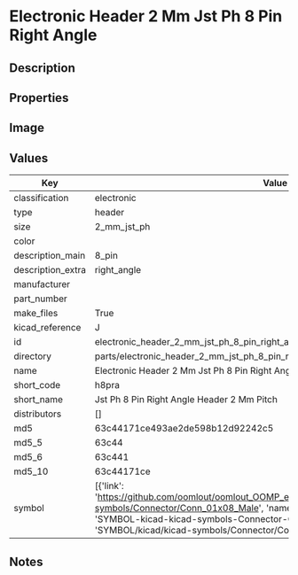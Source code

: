 # Electronic Header 2 Mm Jst Ph 8 Pin Right Angle

## Description

## Properties


## Image


## Values

| Key | Value |
| --- | --- |
| classification | electronic |
| type | header |
| size | 2_mm_jst_ph |
| color |  |
| description_main | 8_pin |
| description_extra | right_angle |
| manufacturer |  |
| part_number |  |
| make_files | True |
| kicad_reference | J |
| id | electronic_header_2_mm_jst_ph_8_pin_right_angle |
| directory | parts/electronic_header_2_mm_jst_ph_8_pin_right_angle |
| name | Electronic Header 2 Mm Jst Ph 8 Pin Right Angle |
| short_code | h8pra |
| short_name | Jst Ph 8 Pin Right Angle Header 2 Mm Pitch |
| distributors | [] |
| md5 | 63c44171ce493ae2de598b12d92242c5 |
| md5_5 | 63c44 |
| md5_6 | 63c441 |
| md5_10 | 63c44171ce |
| symbol | [{'link': 'https://github.com/oomlout/oomlout_OOMP_eda_V2/tree/main/SYMBOL/kicad/kicad-symbols/Connector/Conn_01x08_Male', 'name': 'Connector : Conn_01x08_Male', 'id': 'SYMBOL-kicad-kicad-symbols-Connector-Conn_01x08_Male', 'directory': 'SYMBOL/kicad/kicad-symbols/Connector/Conn_01x08_Male/'}] |

## Notes

